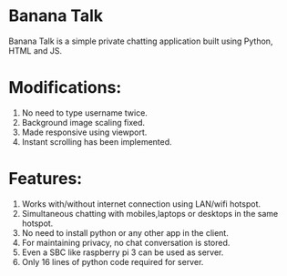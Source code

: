 # Banana Talk

Banana Talk is a simple private chatting application built using Python, HTML and JS.

# Modifications:
1. No need to type username twice.
2. Background image scaling fixed.
3. Made responsive using viewport.
4. Instant scrolling has been implemented.

# Features:
1. Works with/without internet connection using LAN/wifi hotspot.
2. Simultaneous chatting with mobiles,laptops or desktops in the same hotspot.
3. No need to install python or any other app in the client.
4. For maintaining privacy, no chat conversation is stored.
5. Even a SBC like raspberry pi 3 can be used as server.
6. Only 16 lines of python code required for server.
